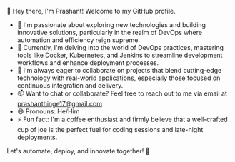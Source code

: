 👋 Hey there, I'm Prashant! Welcome to my GitHub profile.

- 👀 I'm passionate about exploring new technologies and building innovative solutions, particularly in the realm of DevOps where automation and efficiency reign supreme.
- 🌱 Currently, I'm delving into the world of DevOps practices, mastering tools like Docker, Kubernetes, and Jenkins to streamline development workflows and enhance deployment processes.
- 💞️ I'm always eager to collaborate on projects that blend cutting-edge technology with real-world applications, especially those focused on continuous integration and delivery.
- 📫 Want to chat or collaborate? Feel free to reach out to me via email at prashanthinge17@gmail.com
- 😄 Pronouns: He/Him
- ⚡ Fun fact: I'm a coffee enthusiast and firmly believe that a well-crafted cup of joe is the perfect fuel for coding sessions and late-night deployments.

Let's automate, deploy, and innovate together! 🚀
